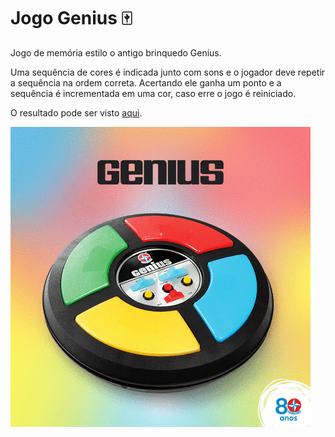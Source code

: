 # Jogo Genius :mahjong:
Jogo de memória estilo o antigo brinquedo Genius.

Uma sequência de cores é indicada junto com sons e o jogador deve repetir a sequência na ordem correta. Acertando ele ganha um ponto e a sequência é incrementada em uma cor, caso erre o jogo é reiniciado.

O resultado pode ser visto [aqui](https://andreibuslik.github.io/Jogo-Genius/).

![ Alt text](./assets/genius.gif)
